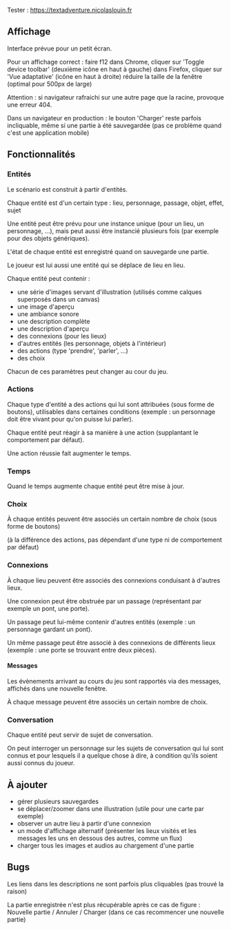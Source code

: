 Tester :   https://textadventure.nicolaslouin.fr



## Affichage

Interface prévue pour un petit écran.

Pour un affichage correct :
	faire f12
	dans Chrome, cliquer sur 'Toggle device toolbar'  (deuxième icône en haut à gauche)
	dans Firefox, cliquer sur 'Vue adaptative' (icône en haut à droite)
	réduire la taille de la fenêtre (optimal pour 500px de large)

Attention : si navigateur rafraichi sur une autre page que la racine, provoque une erreur 404.

Dans un navigateur en production : le bouton 'Charger' reste parfois incliquable, même si une partie à été sauvegardée (pas ce problème quand c'est une application mobile)



## Fonctionnalités

### Entités

Le scénario est construit à partir d'entités.

Chaque entité est d'un certain type : lieu, personnage, passage, objet, effet, sujet

Une entité peut être prévu pour une instance unique (pour un lieu, un personnage, ...), mais peut aussi être instancié plusieurs fois (par exemple pour des objets génériques).

L'état de chaque entité est enregistré quand on sauvegarde une partie.

Le joueur est lui aussi une entité qui se déplace de lieu en lieu.



Chaque entité peut contenir :

- une série d'images servant d'illustration (utilisés comme calques superposés dans un canvas)
- une image d'aperçu
- une ambiance sonore
- une description complète
- une description d'aperçu
- des connexions (pour les lieux)
- d'autres entités (les personnage, objets à l'intérieur)
- des actions (type 'prendre', 'parler', ...)
- des choix

Chacun de ces paramètres peut changer au cour du jeu.



### Actions

Chaque type d'entité a des actions qui lui sont attribuées (sous forme de boutons), utilisables dans certaines conditions (exemple : un personnage doit être vivant pour qu'on puisse lui parler).

Chaque entité peut réagir à sa manière à une action (supplantant le comportement par défaut).

Une action réussie fait augmenter le temps.



### Temps

Quand le temps augmente chaque entité peut être mise à jour.



### Choix

À chaque entités peuvent être associés un certain nombre de choix (sous forme de boutons)

(à la différence des actions, pas dépendant d'une type ni de comportement par défaut)



### Connexions

À chaque lieu peuvent être associés des connexions conduisant à d'autres lieux.

Une connexion peut être obstruée par un passage (représentant par exemple un pont, une porte). 

Un passage peut lui-même contenir d'autres entités (exemple : un personnage gardant un pont).

Un même passage peut être associé à des connexions de différents lieux (exemple : une porte se trouvant entre deux pièces).



#### Messages

Les évènements arrivant au cours du jeu sont rapportés via des messages, affichés dans une nouvelle fenêtre.

À chaque message peuvent être associés un certain nombre de choix.



### Conversation

Chaque entité peut servir de sujet de conversation.

On peut interroger un personnage sur les sujets de conversation qui lui sont connus et pour lesquels il a quelque chose à dire, à condition qu'ils soient aussi connus du joueur.



## À ajouter

- gérer plusieurs sauvegardes
- se déplacer/zoomer dans une illustration (utile pour une carte par exemple)
- observer un autre lieu à partir d'une connexion
- un mode d'affichage alternatif (présenter les lieux visités et les messages les uns en dessous des autres, comme un flux)
- charger tous les images et audios au chargement d'une partie



## Bugs

Les liens dans les descriptions ne sont parfois plus cliquables (pas trouvé la raison)

La partie enregistrée n'est plus récupérable après ce cas de figure : Nouvelle partie / Annuler / Charger (dans ce cas recommencer une nouvelle partie)
